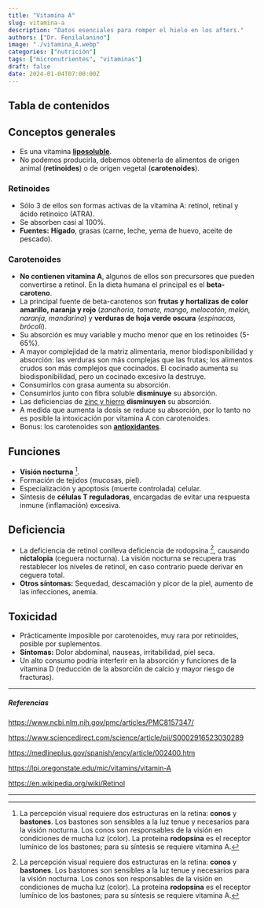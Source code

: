```yaml
---
title: "Vitamina A"
slug: vitamina-a
description: "Datos esenciales para romper el hielo en los afters."
authors: ["Dr. Fenilalanino"]
image: "./vitamina_A.webp"
categories: ["nutrición"]
tags: ["micronutrientes", "vitaminas"]
draft: false
date: 2024-01-04T07:00:00Z
---
```


## Tabla de contenidos

## Conceptos generales
- Es una vitamina **[liposoluble](/vitaminas-vision-general)**.
- No podemos producirla, debemos obtenerla de alimentos de origen animal (**retinoides**) o de origen vegetal (**carotenoides**).

### Retinoides
- Sólo 3 de ellos son formas activas de la vitamina A: retinol, retinal y ácido retinoico (ATRA).
- Se absorben casi al 100%.
- **Fuentes:** **Hígado**, grasas (carne, leche, yema de huevo, aceite de pescado).

### Carotenoides
- **No contienen vitamina A**, algunos de ellos son precursores que pueden convertirse a retinol. En la dieta humana el principal es el **beta-caroteno**.
- La principal fuente de beta-carotenos son **frutas y hortalizas de color amarillo, naranja y rojo** (*zanahoria, tomate, mango, melocotón, melón, naranja, mandarina*) y **verduras de hoja verde oscura** (*espinacas, brócoli*).
- Su absorción es muy variable y mucho menor que en los retinoides (5-65%).
- A mayor complejidad de la matriz alimentaria, menor biodisponibilidad y absorción: las verduras son más complejas que las frutas; los alimentos crudos son más complejos que cocinados. El cocinado aumenta su biodisponibilidad, pero un cocinado excesivo la destruye.
- Consumirlos con grasa aumenta su absorción.
- Consumirlos junto con fibra soluble **disminuye** su absorción.
- Las deficiencias de [zinc y hierro](/minerales) **disminuyen** su absorción.
- A medida que aumenta la dosis se reduce su absorción, por lo tanto no es posible la intoxicación por vitamina A con carotenoides.
- Bonus: los carotenoides son **[antioxidantes](/antioxidantes)**.

## Funciones
- **Visión nocturna** [^1].
- Formación de tejidos (mucosas, piel).
- Especialización y apoptosis (muerte controlada) celular.
- Síntesis de **células T reguladoras**, encargadas de evitar una respuesta inmune (inflamación) excesiva.

## Deficiencia
- La deficiencia de retinol conlleva deficiencia de rodopsina [^1], causando **nictalopia** (ceguera nocturna). La visión nocturna se recupera tras restablecer los niveles de retinol, en caso contrario puede derivar en ceguera total.
- **Otros síntomas:** Sequedad, descamación y picor de la piel, aumento de las infecciones, anemia.

## Toxicidad
- Prácticamente imposible por carotenoides, muy rara por retinoides, posible por suplementos.
- **Síntomas:** Dolor abdominal, nauseas, irritabilidad, piel seca.
- Un alto consumo podría interferir en la absorción y funciones de la vitamina D (reducción de la absorción de calcio y mayor riesgo de fracturas).


---

##### Referencias

https://www.ncbi.nlm.nih.gov/pmc/articles/PMC8157347/

https://www.sciencedirect.com/science/article/pii/S0002916523030289

https://medlineplus.gov/spanish/ency/article/002400.htm

https://lpi.oregonstate.edu/mic/vitamins/vitamin-A

https://en.wikipedia.org/wiki/Retinol

---

[^1]: La percepción visual requiere dos estructuras en la retina: **conos** y **bastones**. Los bastones son sensibles a la luz tenue y necesarios para la visión nocturna. Los conos son responsables de la visión en condiciones de mucha luz (color). La proteína **rodopsina** es el receptor lumínico de los bastones; para su síntesis se requiere vitamina A.
